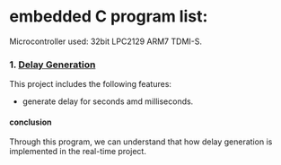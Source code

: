 # embedded C program list:
Microcontroller used: 32bit LPC2129 ARM7 TDMI-S.
### 1. [Delay Generation](https://github.com/ranjankumar555/ARM7/tree/main/delay-generation)

This project includes the following features:
- generate delay for seconds amd milliseconds.

#### conclusion
Through this program, we can understand that how delay generation is implemented in the real-time project.


